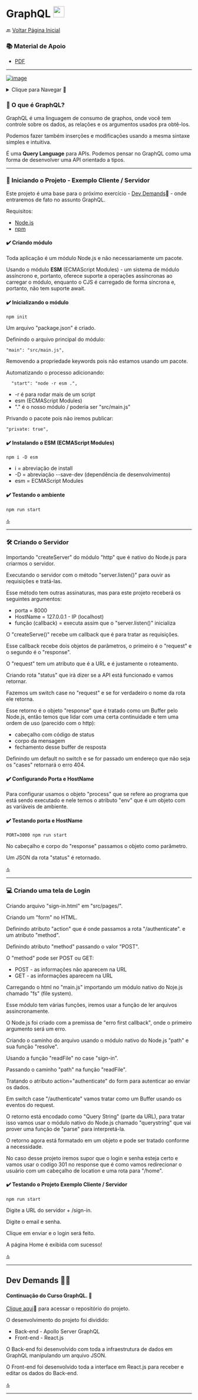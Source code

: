 <h1 id="topo">GraphQL <img src="https://cdn.jsdelivr.net/gh/devicons/devicon/icons/graphql/graphql-plain.svg" width="30px"/></h1>

🔙 [Voltar Página Inicial](https://github.com/brseghese/hiring-coders-3-vtex-gama)

<h3> 📚 Material de Apoio</h3>

- [PDF](https://drive.google.com/file/d/1TQIEiYUb1pxbE-_yoqPmqg25Ebpd_L9T/view)

---

[![image](https://img.shields.io/badge/GraphQl-E10098?style=for-the-badge&logo=graphql&logoColor=white)](https://graphql.org/)

<details>
<summary>Clique para Navegar 🔽</summary>

◽ <a href="#1">Iniciando o Projeto</a> <br>
◽ <a href="#2">Criando o Servidor</a> <br>
◽ <a href="#3">Criando um tela de Login</a> <br>
◽ <a href="#4">Projeto Dev Demands</a> <br>

</details>

<h3 id="0">📍​ O que é GraphQL?</h3>

GraphQL é uma linguagem de consumo de graphos, onde você tem controle sobre os dados, as relações e os argumentos usados pra obtê-los.

Podemos fazer também inserções e modificações usando a mesma sintaxe simples e intuitiva.

É uma **Query Language** para APIs. Podemos pensar no GraphQL como uma forma de desenvolver uma API orientado a tipos.

---

<h3 id="1">​🚀 Iniciando o Projeto - Exemplo Cliente / Servidor</h3>

Este projeto é uma base para o próximo exercício - [Dev Demands](https://github.com/brseghese/vtex-hiring-coders-3-graphql-dev-demands)🔗 - onde entraremos de fato no assunto GraphQL.

Requisitos:

- [Node.js](https://nodejs.org/en/)
- [npm](https://www.npmjs.com/)

#### ✔️ Criando módulo

Toda aplicação é um módulo Node.js e não necessariamente um pacote.

Usando o módulo **ESM** (ECMAScript Modules) - um sistema de módulo assíncrono e, portanto, oferece suporte a operações assíncronas ao carregar o módulo, enquanto o CJS é carregado de forma síncrona e, portanto, não tem suporte await.

#### ✔️ Inicializando o módulo

```
npm init
```

Um arquivo "package.json" é criado.

Definindo o arquivo principal do módulo:

```
"main": "src/main.js",
```

Removendo a propriedade keywords pois não estamos usando um pacote.

Automatizando o processo adicionando:

```
  "start": "node -r esm .",
```

- -r é para rodar mais de um script
- esm (ECMAScript Modules)
- "." é o nosso módulo / poderia ser "src/main.js"

Privando o pacote pois não iremos publicar:

```
"private: true",
```

#### ✔️ Instalando o ESM (ECMAScript Modules)

```
npm i -D esm
```

- i = abreviação de install
- -D = abreviação --save-dev (dependência de desenvolvimento)
- esm = ECMAScript Modules

#### ✔️ Testando o ambiente

```
npm run start
```

<a href="#topo">🔝</a>

---

<h3 id="2">🛠️ Criando o Servidor</h3>

Importando "createServer" do módulo "http" que é nativo do Node.js para criarmos o servidor.

Executando o servidor com o método "server.listen()" para ouvir as requisições e tratá-las.

Esse método tem outras assinaturas, mas para este projeto receberá os seguintes argumentos:

- porta = 8000
- HostName = 127.0.0.1 - IP (localhost)
- função (callback) = executa assim que o "server.listen()" inicializa

O "createServe()" recebe um callback que é para tratar as requisições.

Esse callback recebe dois objetos de parâmetros, o primeiro é o "request" e o segundo é o "response".

O "request" tem um atributo que é a URL e é justamente o roteamento.

Criando rota "status" que irá dizer se a API está funcionado e vamos retornar.

Fazemos um switch case no "request" e se for verdadeiro o nome da rota ele retorna.

Esse retorno é o objeto "response" que é tratado como um Buffer pelo Node.js, então temos que lidar com uma certa continuidade e tem uma ordem de uso (parecido com o http):

- cabeçalho com código de status
- corpo da mensagem
- fechamento desse buffer de resposta

Definindo um default no switch e se for passado um endereço que não seja os "cases" retornará o erro 404.

#### ✔️ Configurando Porta e HostName

Para configurar usamos o objeto "process" que se refere ao programa que está sendo executado e nele temos o atributo "env" que é um objeto com as variáveis de ambiente.

#### ✔️ Testando porta e HostName

```
PORT=3000 npm run start
```

No cabeçalho e corpo do "response" passamos o objeto como parâmetro.

Um JSON da rota "status" é retornado.

<a href="#topo">🔝</a>

---

<h3 id="3">💻 Criando uma tela de Login</h3>

Criando arquivo "sign-in.html" em "src/pages/".

Criando um "form" no HTML.

Definindo atributo "action" que é onde passamos a rota "/authenticate". e um atributo "method".

Definindo atributo "method" passando o valor "POST".

O "method" pode ser POST ou GET:

- POST - as informações não aparecem na URL
- GET - as informações aparecem na URL

Carregando o html no "main.js" importando um módulo nativo do Noje.js chamado "fs" (file system).

Esse módulo tem várias funções, iremos usar a função de ler arquivos assincronamente.

O Node.js foi criado com a premissa de "erro first callback", onde o primeiro argumento será um erro.

Criando o caminho do arquivo usando o módulo nativo do Node.js "path" e sua função "resolve".

Usando a função "readFile" no case "sign-in".

Passando o caminho "path" na função "readFile".

Tratando o atributo action="authenticate" do form para autenticar ao enviar os dados.

Em switch case "/authenticate" vamos tratar como um Buffer usando os eventos do request.

O retorno está encodado como "Query String" (parte da URL), para tratar isso vamos usar o módulo nativo do Node.js chamado "querystring" que vai prover uma função de "parse" para interpretá-la.

O retorno agora está formatado em um objeto e pode ser tratado conforme a necessidade.

No caso desse projeto iremos supor que o login e senha esteja certo e vamos usar o codígo 301 no response que é como vamos redirecionar o usuário com um cabeçalho de location e uma rota para "/home".

#### ✔️ Testando o Projeto Exemplo Cliente / Servidor

```
npm run start
```

Digite a URL do servidor + /sign-in.

Digite o email e senha.

Clique em enviar e o login será feito.

A página Home é exibida com sucesso!

<a href="#topo">🔝</a>

---

<h2 id="4"> Dev Demands 👨‍💻​ </h2>

#### Continuação do Curso GraphQL. 🚀

[Clique aqui](https://github.com/brseghese/vtex-hiring-coders-3-graphql-dev-demands)🔗 para acessar o repositório do projeto.

O desenvolvimento do projeto foi dividido:

- Back-end - Apollo Server GraphQL
- Front-end - React.js

O Back-end foi desenvolvido com toda a infraestrutura de dados em GraphQL manipulando um arquivo JSON.

O Front-end foi desenvolvido toda a interface em React.js para receber e editar os dados do Back-end.

<a href="#topo">🔝</a>

---
